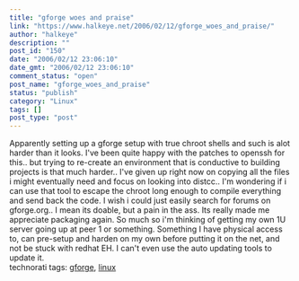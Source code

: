 ```yaml
---
title: "gforge woes and praise"
link: "https://www.halkeye.net/2006/02/12/gforge_woes_and_praise/"
author: "halkeye"
description: ""
post_id: "150"
date: "2006/02/12 23:06:10"
date_gmt: "2006/02/12 23:06:10"
comment_status: "open"
post_name: "gforge_woes_and_praise"
status: "publish"
category: "Linux"
tags: []
post_type: "post"
---
```


Apparently setting up a gforge setup with true chroot shells and such is alot harder than it looks. I've been quite happy with the patches to openssh for this.. but trying to re-create an environment that is conductive to building projects is that much harder.. I've given up right now on copying all the files i might eventually need and focus on looking into distcc.. I'm wondering if i can use that tool to escape the chroot long enough to compile everything and send back the code. I wish i could just easily search for forums on gforge.org.. I mean its doable, but a pain in the ass. Its really made me appreciate packaging again. So much so i'm thinking of getting my own 1U server going up at peer 1 or something. Something I have physical access to, can pre-setup and harden on my own before putting it on the net, and not be stuck with redhat EH. I can't even use the auto updating tools to update it.  
technorati tags: [gforge](http://technorati.com/tag/gforge), [ linux](http://technorati.com/tag/%20linux)